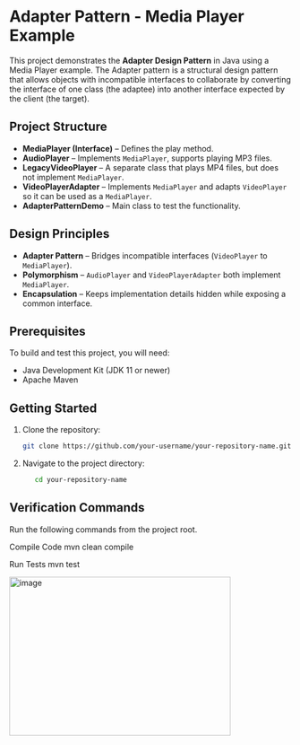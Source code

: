 # Adapter Pattern - Media Player Example

This project demonstrates the **Adapter Design Pattern** in Java using a Media Player example.
The Adapter pattern is a structural design pattern that allows objects with incompatible interfaces to collaborate by converting the interface of one class (the adaptee) into another interface expected by the client (the target).

## Project Structure
- **MediaPlayer (Interface)** – Defines the play method.  
- **AudioPlayer** – Implements `MediaPlayer`, supports playing MP3 files.  
- **LegacyVideoPlayer** – A separate class that plays MP4 files, but does not implement `MediaPlayer`.  
- **VideoPlayerAdapter** – Implements `MediaPlayer` and adapts `VideoPlayer` so it can be used as a `MediaPlayer`.  
- **AdapterPatternDemo** – Main class to test the functionality.

## Design Principles
- **Adapter Pattern** – Bridges incompatible interfaces (`VideoPlayer` to `MediaPlayer`).  
- **Polymorphism** – `AudioPlayer` and `VideoPlayerAdapter` both implement `MediaPlayer`.  
- **Encapsulation** – Keeps implementation details hidden while exposing a common interface.  

## Prerequisites
To build and test this project, you will need:
- Java Development Kit (JDK 11 or newer)  
- Apache Maven  

## Getting Started
1. Clone the repository:
   ```bash
   git clone https://github.com/your-username/your-repository-name.git
2. Navigate to the project directory:
   ```bash
      cd your-repository-name

## Verification Commands
 Run the following commands from the project root.

Compile Code
mvn clean compile

Run Tests
mvn test








<img width="395" height="283" alt="image" src="https://github.com/user-attachments/assets/4b8d6a43-ab6b-402c-b20f-35cb069ab47a" />
